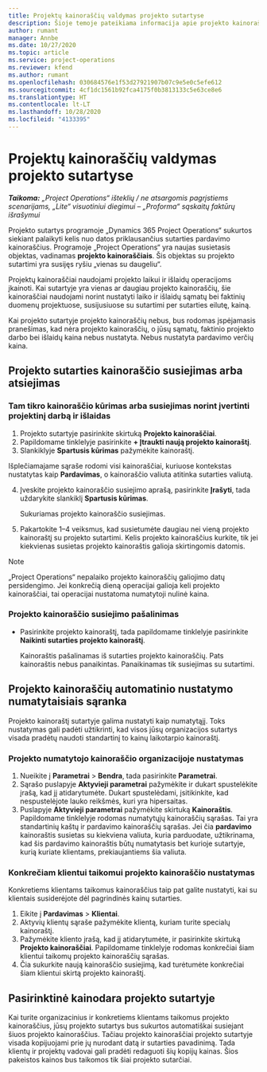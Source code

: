 ```yaml
---
title: Projektų kainoraščių valdymas projekto sutartyse
description: Šioje temoje pateikiama informacija apie projekto kainoraščius projekto sutartyse.
author: rumant
manager: Annbe
ms.date: 10/27/2020
ms.topic: article
ms.service: project-operations
ms.reviewer: kfend
ms.author: rumant
ms.openlocfilehash: 030684576e1f53d27921907b07c9e5e0c5efe612
ms.sourcegitcommit: 4cf1dc1561b92fca4175f0b3813133c5e63ce8e6
ms.translationtype: HT
ms.contentlocale: lt-LT
ms.lasthandoff: 10/28/2020
ms.locfileid: "4133395"
---
```

# <a name="manage-project-price-lists-on-project-contracts"></a>Projektų kainoraščių valdymas projekto sutartyse

_**Taikoma:** „Project Operations“ išteklių / ne atsargomis pagrįstiems scenarijams, „Lite“ visuotiniui diegimui – „Proforma“ sąskaitų faktūrų išrašymui_

Projekto sutartys programoje „Dynamics 365 Project Operations“ sukurtos siekiant palaikyti kelis nuo datos priklausančius sutarties pardavimo kainoraščius. Programoje „Project Operations“ yra naujas susietasis objektas, vadinamas **projekto kainoraščiais**. Šis objektas su projekto sutartimi yra susijęs ryšiu „vienas su daugeliu“.

Projektų kainoraščiai naudojami projekto laikui ir išlaidų operacijoms įkainoti. Kai sutartyje yra vienas ar daugiau projekto kainoraščių, šie kainoraščiai naudojami norint nustatyti laiko ir išlaidų sąmatų bei faktinių duomenų projektuose, susijusiuose su sutartimi per sutarties eilutę, kainą.

Kai projekto sutartyje projekto kainoraščių nebus, bus rodomas įspėjamasis pranešimas, kad nėra projekto kainoraščių, o jūsų sąmatų, faktinio projekto darbo bei išlaidų kaina nebus nustatyta. Nebus nustatyta pardavimo verčių kaina.

## <a name="associate-or-unassociate-a-project-price-list-on-a-project-contract"></a>Projekto sutarties kainoraščio susiejimas arba atsiejimas

### <a name="create-or-associate-a-specific-price-list-for-estimating-project-based-work-and-expenses"></a>Tam tikro kainoraščio kūrimas arba susiejimas norint įvertinti projektinį darbą ir išlaidas

1. Projekto sutartyje pasirinkite skirtuką **Projekto kainoraščiai**.
2. Papildomame tinklelyje pasirinkite **+ Įtraukti naują projekto kainoraštį**.
3. Slankiklyje **Spartusis kūrimas** pažymėkite kainoraštį. 

  Išplečiamajame sąraše rodomi visi kainoraščiai, kuriuose kontekstas nustatytas kaip **Pardavimas**, o kainoraščio valiuta atitinka sutarties valiutą.
  
4. Įveskite projekto kainoraščio susiejimo aprašą, pasirinkite **Įrašyti**, tada uždarykite slankiklį **Spartusis kūrimas**.

   Sukuriamas projekto kainoraščio susiejimas.
   
5. Pakartokite 1–4 veiksmus, kad susietumėte daugiau nei vieną projekto kainoraštį su projekto sutartimi. Kelis projekto kainoraščius kurkite, tik jei kiekvienas susietas projekto kainoraštis galioja skirtingomis datomis.

> [!NOTE]
> „Project Operations“ nepalaiko projekto kainoraščių galiojimo datų persidengimo. Jei konkrečią dieną operacijai galioja keli projekto kainoraščiai, tai operacijai nustatoma numatytoji nulinė kaina.

### <a name="remove-a-project-price-list-association"></a>Projekto kainoraščio susiejimo pašalinimas

- Pasirinkite projekto kainoraštį, tada papildomame tinklelyje pasirinkite **Naikinti sutarties projekto kainoraštį**. 

  Kainoraštis pašalinamas iš sutarties projekto kainoraščių. Pats kainoraštis nebus panaikintas. Panaikinamas tik susiejimas su sutartimi.

## <a name="set-up-automatic-defaulting-of-project-price-lists-on-a-contract"></a>Projekto kainoraščių automatinio nustatymo numatytaisiais sąranka

Projekto kainoraštį sutartyje galima nustatyti kaip numatytąjį. Toks nustatymas gali padėti užtikrinti, kad visos jūsų organizacijos sutartys visada pradėtų naudoti standartinį to kainų laikotarpio kainoraštį.

### <a name="set-up-the-organizational-default-for-project-price-lists"></a>Projekto numatytojo kainoraščio organizacijoje nustatymas

1. Nueikite į **Parametrai** > **Bendra**, tada pasirinkite **Parametrai**.
2. Sąrašo puslapyje **Aktyvieji parametrai** pažymėkite ir dukart spustelėkite įrašą, kad jį atidarytumėte. Dukart spustelėdami, įsitikinkite, kad nespustelėjote lauko reikšmės, kuri yra hipersaitas. 
3. Puslapyje **Aktyvieji parametrai** pažymėkite skirtuką **Kainoraštis**. Papildomame tinklelyje rodomas numatytųjų kainoraščių sąrašas. Tai yra standartinių kaštų ir pardavimo kainoraščių sąrašas. Jei čia **pardavimo** kainoraštis susietas su kiekviena valiuta, kuria parduodate, užtikrinama, kad šis pardavimo kainoraštis būtų numatytasis bet kurioje sutartyje, kurią kuriate klientams, prekiaujantiems šia valiuta.

### <a name="set-up-a-customer-specific-project-price-list"></a>Konkrečiam klientui taikomui projekto kainoraščio nustatymas

Konkretiems klientams taikomus kainoraščius taip pat galite nustatyti, kai su klientais susiderėjote dėl pagrindinės kainų sutarties.

1. Eikite į **Pardavimas** > **Klientai**.
2. Aktyvių klientų sąraše pažymėkite klientą, kuriam turite specialų kainoraštį.
3. Pažymėkite kliento įrašą, kad jį atidarytumėte, ir pasirinkite skirtuką **Projekto kainoraščiai**. Papildomame tinklelyje rodomas konkrečiai šiam klientui taikomų projekto kainoraščių sąrašas. 
4. Čia sukurkite naują kainoraščio susiejimą, kad turėtumėte konkrečiai šiam klientui skirtą projekto kainoraštį.

## <a name="custom-pricing-on-a-project-contract"></a>Pasirinktinė kainodara projekto sutartyje

Kai turite organizacinius ir konkretiems klientams taikomus projekto kainoraščius, jūsų projekto sutartys bus sukurtos automatiškai susiejant šiuos projekto kainoraščius. Tačiau projekto kainoraščiai projekto sutartyje visada kopijuojami prie jų nurodant datą ir sutarties pavadinimą. Tada klientų ir projektų vadovai gali pradėti redaguoti šių kopijų kainas. Šios pakeistos kainos bus taikomos tik šiai projekto sutarčiai.
